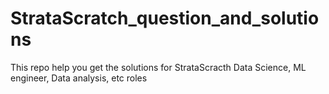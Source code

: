 # StrataScratch_question_and_solutions
 This repo help you get the solutions for StrataScracth Data Science, ML engineer, Data analysis, etc roles
